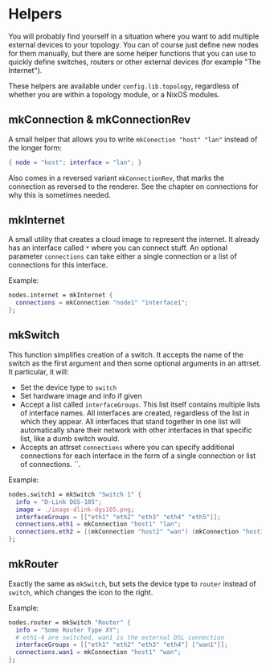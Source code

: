 # Helpers

You will probably find yourself in a situation where you want to add multiple external devices to
your topology. You can of course just define new nodes for them manually, but there are some
helper functions that you can use to quickly define switches, routers or other external devices (for example "The Internet").

These helpers are available under `config.lib.topology`, regardless of whether you are within a
topology module, or a NixOS modules.

## mkConnection & mkConnectionRev

A small helper that allows you to write `mkConection "host" "lan"` instead of
the longer form:

```nix
{ node = "host"; interface = "lan"; }
```

Also comes in a reversed variant `mkConnectionRev`, that marks the connection as reversed
to the renderer. See the chapter on connections for why this is sometimes needed.

## mkInternet

A small utility that creates a cloud image to represent the internet.
It already has an interface called `*` where you can connect stuff.
An optional parameter `connections` can take either a single connection or a list
of connections for this interface.

Example:

```nix
nodes.internet = mkInternet {
  connections = mkConnection "node1" "interface1";
};
```

## mkSwitch

This function simplifies creation of a switch. It accepts the name of
the switch as the first argument and then some optional arguments in an attrset.
It particular, it will:

- Set the device type to `switch`
- Set hardware image and info if given
- Accept a list called `interfaceGroups`. This list itself contains multiple lists of interface names.
  All interfaces are created, regardless of the list in which they appear.
  All interfaces that stand together in one list will automatically share their network with
  other interfaces in that specific list, like a dumb switch would.
- Accepts an attrset `connections` where you can specify additional connections
  for each interface in the form of a single connection or list of connections.
``.

Example:

```nix
nodes.switch1 = mkSwitch "Switch 1" {
  info = "D-Link DGS-105";
  image = ./image-dlink-dgs105.png;
  interfaceGroups = [["eth1" "eth2" "eth3" "eth4" "eth5"]];
  connections.eth1 = mkConnection "host1" "lan";
  connections.eth2 = [(mkConnection "host2" "wan") (mkConnection "host3" "eth0")];
};
```

## mkRouter

Exactly the same as `mkSwitch`, but sets the device type to `router` instead of `switch`,
which changes the icon to the right.

Example:

```nix
nodes.router = mkSwitch "Router" {
  info = "Some Router Type XY";
  # eth1-4 are switched, wan1 is the external DSL connection
  interfaceGroups = [["eth1" "eth2" "eth3" "eth4"] ["wan1"]];
  connections.wan1 = mkConnection "host1" "wan";
};
```
